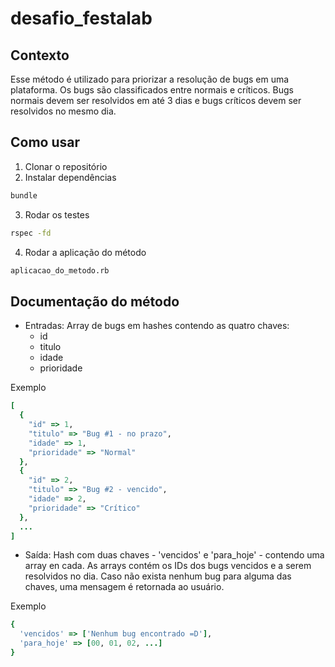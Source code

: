 # desafio_festalab

## Contexto
Esse método é utilizado para priorizar a resolução de bugs em uma plataforma.
Os bugs são classificados entre normais e críticos. Bugs normais devem ser resolvidos em até 3 dias e bugs críticos devem ser resolvidos no mesmo dia.

## Como usar

1. Clonar o repositório
2. Instalar dependências
```bash 
bundle
```
3. Rodar os testes
```bash 
rspec -fd
```
4. Rodar a aplicação do método
```bash 
aplicacao_do_metodo.rb
```

## Documentação do método
- Entradas: Array de bugs em hashes contendo as quatro chaves:
    - id
    - titulo
    - idade
    - prioridade 

Exemplo
```ruby
[
  { 
    "id" => 1,
    "titulo" => "Bug #1 - no prazo",
    "idade" => 1,
    "prioridade" => "Normal"
  },
  {
    "id" => 2,
    "titulo" => "Bug #2 - vencido",
    "idade" => 2,
    "prioridade" => "Crítico"
  },
  ...
]
```

- Saída: Hash com duas chaves - 'vencidos' e 'para_hoje' - contendo uma array en cada. As arrays contém os IDs dos bugs vencidos e a serem resolvidos no dia. Caso não exista nenhum bug para alguma das chaves, uma mensagem é retornada ao usuário.

Exemplo
```ruby
{
  'vencidos' => ['Nenhum bug encontrado =D'],
  'para_hoje' => [00, 01, 02, ...]
}
```
